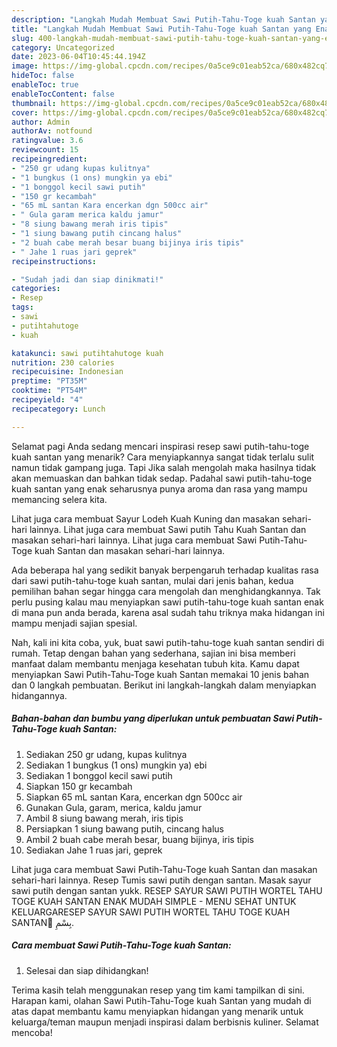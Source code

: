 ```yaml
---
description: "Langkah Mudah Membuat Sawi Putih-Tahu-Toge kuah Santan yang Enak Banget}"
title: "Langkah Mudah Membuat Sawi Putih-Tahu-Toge kuah Santan yang Enak Banget}"
slug: 400-langkah-mudah-membuat-sawi-putih-tahu-toge-kuah-santan-yang-enak-banget
category: Uncategorized
date: 2023-06-04T10:45:44.194Z
image: https://img-global.cpcdn.com/recipes/0a5ce9c01eab52ca/680x482cq70/sawi-putih-tahu-toge-kuah-santan-foto-resep-utama.jpg
hideToc: false
enableToc: true
enableTocContent: false
thumbnail: https://img-global.cpcdn.com/recipes/0a5ce9c01eab52ca/680x482cq70/sawi-putih-tahu-toge-kuah-santan-foto-resep-utama.jpg
cover: https://img-global.cpcdn.com/recipes/0a5ce9c01eab52ca/680x482cq70/sawi-putih-tahu-toge-kuah-santan-foto-resep-utama.jpg
author: Admin
authorAv: notfound
ratingvalue: 3.6
reviewcount: 15
recipeingredient:
- "250 gr udang kupas kulitnya"
- "1 bungkus (1 ons) mungkin ya ebi"
- "1 bonggol kecil sawi putih"
- "150 gr kecambah"
- "65 mL santan Kara encerkan dgn 500cc air"
- " Gula garam merica kaldu jamur"
- "8 siung bawang merah iris tipis"
- "1 siung bawang putih cincang halus"
- "2 buah cabe merah besar buang bijinya iris tipis"
- " Jahe 1 ruas jari geprek"
recipeinstructions:

- "Sudah jadi dan siap dinikmati!"
categories:
- Resep
tags:
- sawi
- putihtahutoge
- kuah

katakunci: sawi putihtahutoge kuah 
nutrition: 230 calories
recipecuisine: Indonesian
preptime: "PT35M"
cooktime: "PT54M"
recipeyield: "4"
recipecategory: Lunch

---
```



Selamat pagi Anda sedang mencari inspirasi resep sawi putih-tahu-toge kuah santan yang menarik? Cara menyiapkannya sangat tidak terlalu sulit namun tidak gampang juga. Tapi Jika salah mengolah maka hasilnya tidak akan memuaskan dan bahkan tidak sedap. Padahal sawi putih-tahu-toge kuah santan yang enak seharusnya punya aroma dan rasa yang mampu memancing selera kita.


Lihat juga cara membuat Sayur Lodeh Kuah Kuning dan masakan sehari-hari lainnya. Lihat juga cara membuat Sawi putih Tahu Kuah Santan dan masakan sehari-hari lainnya. Lihat juga cara membuat Sawi Putih-Tahu-Toge kuah Santan dan masakan sehari-hari lainnya.

Ada beberapa hal yang sedikit banyak berpengaruh terhadap kualitas rasa dari sawi putih-tahu-toge kuah santan, mulai dari jenis bahan, kedua pemilihan bahan segar hingga cara mengolah dan menghidangkannya. Tak perlu pusing kalau mau menyiapkan sawi putih-tahu-toge kuah santan enak di mana pun anda berada, karena asal sudah tahu triknya maka hidangan ini mampu menjadi sajian spesial.


Nah, kali ini kita coba, yuk, buat sawi putih-tahu-toge kuah santan sendiri di rumah. Tetap dengan bahan yang sederhana, sajian ini bisa memberi manfaat dalam membantu menjaga kesehatan tubuh kita. Kamu dapat menyiapkan Sawi Putih-Tahu-Toge kuah Santan memakai 10 jenis bahan dan 0 langkah pembuatan. Berikut ini langkah-langkah dalam menyiapkan hidangannya.

<!--inarticleads1-->

##### Bahan-bahan dan bumbu yang diperlukan untuk pembuatan Sawi Putih-Tahu-Toge kuah Santan:

1. Sediakan 250 gr udang, kupas kulitnya
1. Sediakan 1 bungkus (1 ons) mungkin ya) ebi
1. Sediakan 1 bonggol kecil sawi putih
1. Siapkan 150 gr kecambah
1. Siapkan 65 mL santan Kara, encerkan dgn 500cc air
1. Gunakan  Gula, garam, merica, kaldu jamur
1. Ambil 8 siung bawang merah, iris tipis
1. Persiapkan 1 siung bawang putih, cincang halus
1. Ambil 2 buah cabe merah besar, buang bijinya, iris tipis
1. Sediakan  Jahe 1 ruas jari, geprek


Lihat juga cara membuat Sawi Putih-Tahu-Toge kuah Santan dan masakan sehari-hari lainnya. Resep Tumis sawi putih dengan santan. Masak sayur sawi putih dengan santan yukk. RESEP SAYUR SAWI PUTIH WORTEL TAHU TOGE KUAH SANTAN ENAK MUDAH SIMPLE - MENU SEHAT UNTUK KELUARGARESEP SAYUR SAWI PUTIH WORTEL TAHU TOGE KUAH SANTAN ِبِسْمِ. 

<!--inarticleads2-->

##### Cara membuat Sawi Putih-Tahu-Toge kuah Santan:


1. Selesai dan siap dihidangkan!



Terima kasih telah menggunakan resep yang tim kami tampilkan di sini. Harapan kami, olahan Sawi Putih-Tahu-Toge kuah Santan yang mudah di atas dapat membantu kamu menyiapkan hidangan yang menarik untuk keluarga/teman maupun menjadi inspirasi dalam berbisnis kuliner. Selamat mencoba!

